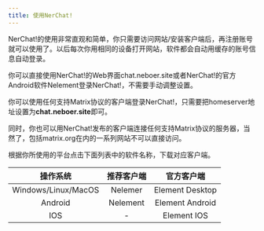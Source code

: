 ```yaml
---
title: 使用NerChat!
---
```


NerChat!的使用非常直观和简单，你只需要访问网站/安装客户端后，再注册账号就可以使用了。以后每次你用相同的设备打开网站，软件都会自动用缓存的账号信息自动登录。

你可以直接使用NerChat!的Web界面chat.neboer.site或者NerChat!的官方Android软件Nelement登录NerChat!，不需要手动调整设置。

你可以使用任何支持Matrix协议的客户端登录NerChat!，只需要把homeserver地址设置为**chat.neboer.site**即可。

同时，你也可以用NerChat!发布的客户端连接任何支持Matrix协议的服务器，当然了，包括matrix.org在内的一系列网站不可以直接访问。

根据你所使用的平台点击下面列表中的软件名称，下载对应客户端。

| 操作系统            | 推荐客户端  |  官方客户端  |
| :----:            | :--------: | :--------: |
|Windows/Linux/MacOS|  Nelemer   | Element Desktop|
|Android            |  Nelement    | Element Android |
|IOS                | -          | Element IOS     |